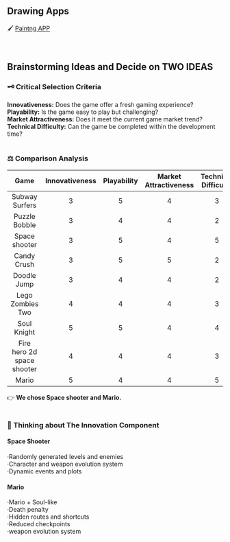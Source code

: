 ## Drawing Apps
🖌 [Paintng APP](https://editor.p5js.org/ut125/full/jm8rUqeXu)
<br>
<br>
<br>


## Brainstorming Ideas and Decide on TWO IDEAS
### 🗝 Critical Selection Criteria
**Innovativeness:** Does the game offer a fresh gaming experience?<br>
**Playability:** Is the game easy to play but challenging?<br>
**Market Attractiveness:** Does it meet the current game market trend?<br>
**Technical Difficulty:** Can the game be completed within the development time?<br>
<br>

### ⚖ Comparison Analysis
|Game|Innovativeness|Playability|Market Attractiveness|Technical Difficulty|**average score**|
|:---:|:---:|:---:|:---:|:---:|:---:|
|Subway Surfers|3|5|4|3|3.75
|Puzzle Bobble|3|4|4|2|3.25
|Space shooter|3|5|4|5|4.25
|Candy Crush|3|5|5|2|3.75
|Doodle Jump|3|4|4|2|3.25
|Lego Zombies Two|4|4|4|3|3.75
|Soul Knight|5|5|4|4|4.5
|Fire hero 2d space shooter|4|4|4|3|3.75
|Mario|5|4|4|5|4.5

👉 **We chose Space shooter and Mario.**
<br>
<br>
### 🤔 Thinking about The Innovation Component
#### Space Shooter 
·Randomly generated levels and enemies<br>
·Character and weapon evolution system<br>
·Dynamic events and plots<br>

#### Mario 
·Mario + Soul-like<br>
·Death penalty<br>
·Hidden routes and shortcuts<br>
·Reduced checkpoints<br>
·weapon evolution system<br>
